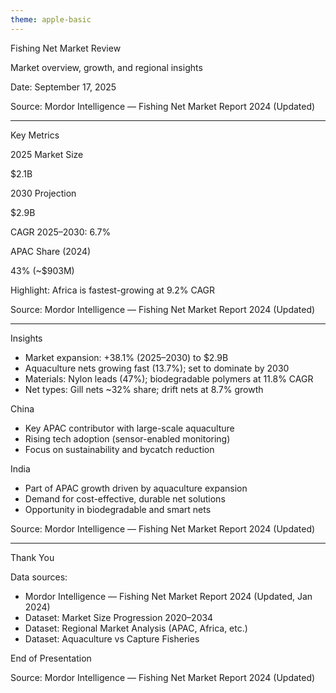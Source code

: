 ```yaml
---
theme: apple-basic
---
```


<div class="bg-gray-50 p-10 rounded">
  <p class="text-3xl font-semibold text-blue-700">Fishing Net Market Review</p>
  <p class="text-lg text-gray-700 mt-2">Market overview, growth, and regional insights</p>
  <p class="mt-6 text-gray-600">Date: September 17, 2025</p>
  <p class="text-xs text-gray-400 mt-10">Source: Mordor Intelligence — Fishing Net Market Report 2024 (Updated)</p>
</div>

---

<div class="bg-gray-50 p-8 rounded">
  <p class="text-2xl font-semibold text-blue-700 mb-4">Key Metrics</p>

  <div class="flex flex-col md:flex-row gap-4">
    <div class="flex-1 bg-white border border-gray-200 rounded p-4">
      <p class="text-sm text-gray-500">2025 Market Size</p>
      <p class="text-2xl font-semibold text-blue-700">$2.1B</p>
    </div>
    <div class="flex-1 bg-white border border-gray-200 rounded p-4">
      <p class="text-sm text-gray-500">2030 Projection</p>
      <p class="text-2xl font-semibold text-blue-700">$2.9B</p>
      <p class="text-sm text-gray-600">CAGR 2025–2030: 6.7%</p>
    </div>
    <div class="flex-1 bg-white border border-gray-200 rounded p-4">
      <p class="text-sm text-gray-500">APAC Share (2024)</p>
      <p class="text-2xl font-semibold text-blue-700">43% (~$903M)</p>
    </div>
  </div>

  <div class="mt-5">
    <span class="inline-block bg-red-50 text-red-600 text-sm px-3 py-1 rounded">Highlight: Africa is fastest-growing at 9.2% CAGR</span>
  </div>

  <p class="text-xs text-gray-400 mt-8">Source: Mordor Intelligence — Fishing Net Market Report 2024 (Updated)</p>
</div>

---

<div class="bg-gray-50 p-8 rounded">
  <p class="text-2xl font-semibold text-blue-700 mb-3">Insights</p>

  <ul class="list-disc pl-6 text-gray-700">
    <li>Market expansion: +38.1% (2025–2030) to $2.9B</li>
    <li>Aquaculture nets growing fast (13.7%); set to dominate by 2030</li>
    <li>Materials: Nylon leads (47%); biodegradable polymers at 11.8% CAGR</li>
    <li>Net types: Gill nets ~32% share; drift nets at 8.7% growth</li>
  </ul>

  <div class="mt-6 flex flex-col md:flex-row gap-4">
    <div class="flex-1 bg-white border border-gray-200 rounded p-4">
      <span class="text-blue-700 font-semibold">China</span>
      <ul class="list-disc pl-5 mt-2 text-gray-700">
        <li>Key APAC contributor with large-scale aquaculture</li>
        <li>Rising tech adoption (sensor-enabled monitoring)</li>
        <li>Focus on sustainability and bycatch reduction</li>
      </ul>
    </div>
    <div class="flex-1 bg-white border border-gray-200 rounded p-4">
      <span class="text-blue-700 font-semibold">India</span>
      <ul class="list-disc pl-5 mt-2 text-gray-700">
        <li>Part of APAC growth driven by aquaculture expansion</li>
        <li>Demand for cost-effective, durable net solutions</li>
        <li>Opportunity in biodegradable and smart nets</li>
      </ul>
    </div>
  </div>

  <p class="text-xs text-gray-400 mt-8">Source: Mordor Intelligence — Fishing Net Market Report 2024 (Updated)</p>
</div>

---

<div class="bg-gray-50 p-8 rounded">
  <p class="text-2xl font-semibold text-blue-700 mb-3">Thank You</p>

  <p class="text-gray-700 mb-2">Data sources:</p>
  <ul class="list-disc pl-6 text-gray-700">
    <li>Mordor Intelligence — Fishing Net Market Report 2024 (Updated, Jan 2024)</li>
    <li>Dataset: Market Size Progression 2020–2034</li>
    <li>Dataset: Regional Market Analysis (APAC, Africa, etc.)</li>
    <li>Dataset: Aquaculture vs Capture Fisheries</li>
  </ul>

  <div class="mt-6 inline-block bg-white border border-gray-200 rounded p-3">
    <span class="text-blue-700 font-semibold">End of Presentation</span>
  </div>

  <p class="text-xs text-gray-400 mt-8">Source: Mordor Intelligence — Fishing Net Market Report 2024 (Updated)</p>
</div>